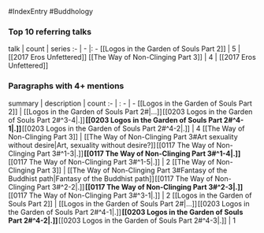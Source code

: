 #IndexEntry #Buddhology

### Top 10 referring talks
talk | count | series
:- | - |: -
[[Logos in the Garden of Souls Part 2]] | 5 | [[2017 Eros Unfettered]]
[[The Way of Non-Clinging Part 3]] | 4 | [[2017 Eros Unfettered]]

### Paragraphs with 4+ mentions
summary | description | count
:- | : - | -
[[Logos in the Garden of Souls Part 2]] | [[Logos in the Garden of Souls Part 2#\|...]] [[0203 Logos in the Garden of Souls Part 2#^3-4\|.]] **[[0203 Logos in the Garden of Souls Part 2#^4-1\|.]]** [[0203 Logos in the Garden of Souls Part 2#^4-2\|.]] | 4
[[The Way of Non-Clinging Part 3]] | [[The Way of Non-Clinging Part 3#Art sexuality without desire\|Art, sexuality without desire?]] [[0117 The Way of Non-Clinging Part 3#^1-3\|.]] **[[0117 The Way of Non-Clinging Part 3#^1-4\|.]]** [[0117 The Way of Non-Clinging Part 3#^1-5\|.]] | 2
[[The Way of Non-Clinging Part 3]] | [[The Way of Non-Clinging Part 3#Fantasy of the Buddhist path\|Fantasy of the Buddhist path]] [[0117 The Way of Non-Clinging Part 3#^2-2\|.]] **[[0117 The Way of Non-Clinging Part 3#^2-3\|.]]** [[0117 The Way of Non-Clinging Part 3#^3-1\|.]] | 2
[[Logos in the Garden of Souls Part 2]] | [[Logos in the Garden of Souls Part 2#\|...]] [[0203 Logos in the Garden of Souls Part 2#^4-1\|.]] **[[0203 Logos in the Garden of Souls Part 2#^4-2\|.]]** [[0203 Logos in the Garden of Souls Part 2#^4-3\|.]] | 1

